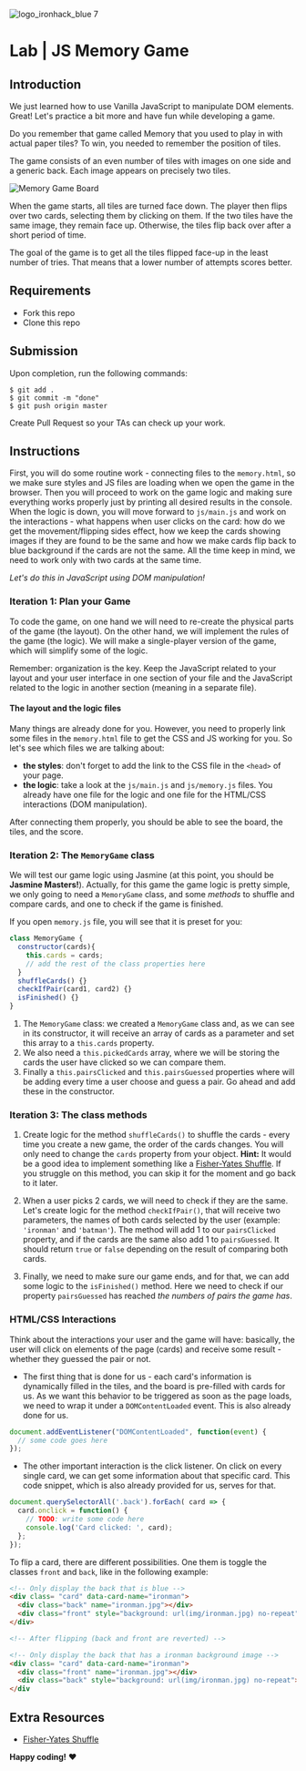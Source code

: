 ![logo_ironhack_blue 7](https://user-images.githubusercontent.com/23629340/40541063-a07a0a8a-601a-11e8-91b5-2f13e4e6b441.png)

# Lab | JS Memory Game


## Introduction
We just learned how to use Vanilla JavaScript to manipulate DOM elements. Great! Let's practice a bit more and have fun while developing a game.

Do you remember that game called Memory that you used to play in with actual paper tiles? To win, you needed to remember the position of tiles. 

The game consists of an even number of tiles with images on one side and a generic back. Each image appears on precisely two tiles.

![Memory Game Board](https://i.imgur.com/H6GLZGQ.jpg)

When the game starts, all tiles are turned face down. The player then flips over two cards, selecting them by clicking on them. If the two tiles have the same image, they remain face up. Otherwise, the tiles flip back over after a short period of time.

The goal of the game is to get all the tiles flipped face-up in the least number of tries. That means that a lower number of attempts scores better.

## Requirements

- Fork this repo
- Clone this repo

## Submission

Upon completion, run the following commands:
```
$ git add .
$ git commit -m "done"
$ git push origin master
```
Create Pull Request so your TAs can check up your work.


## Instructions
First, you will do some routine work - connecting files to the `memory.html`, so we make sure styles and JS files are loading when we open the game in the browser. Then you will proceed to work on the game logic and making sure everything works properly just by printing all desired results in the console. When the logic is down, you will move forward to `js/main.js` and work on the interactions - what happens when user clicks on the card: how do we get the movement/flipping sides effect, how we keep the cards showing images if they are found to be the same and how we make cards flip back to blue background if the cards are not the same. All the time keep in mind, we need to work only with two cards at the same time.

*Let's do this in JavaScript using DOM manipulation!*

### Iteration 1: Plan your Game

To code the game, on one hand we will need to re-create the physical parts of the game (the layout). On the other hand, we will implement the rules of the game (the logic). We will make a single-player version of the game, which will simplify some of the logic.

Remember: organization is the key. Keep the JavaScript related to your layout and your user interface in one section of your file and the JavaScript related to the logic in another section (meaning in a separate file).

#### The layout and the logic files

Many things are already done for you. However, you need to properly link some files in the `memory.html` file to get the CSS and JS working for you. So let's see which files we are talking about:

- **the styles**: don't forget to add the link to the CSS file in the `<head>` of your page.
- **the logic**: take a look at the `js/main.js` and `js/memory.js` files. You already have one file for the logic and one file for the HTML/CSS interactions (DOM manipulation).

After connecting them properly, you should be able to see the board, the tiles, and the score.

### Iteration 2: The `MemoryGame` class

We will test our game logic using Jasmine (at this point, you should be **Jasmine Masters!**). Actually, for this game the game logic is pretty simple, we only going to need a `MemoryGame` class, and some *methods* to shuffle and compare cards, and one to check if the game is finished.

If you open `memory.js` file, you will see that it is preset for you:

```js
class MemoryGame {
  constructor(cards){
    this.cards = cards;
    // add the rest of the class properties here
  }
  shuffleCards() {}
  checkIfPair(card1, card2) {}
  isFinished() {}
}
```

1. The `MemoryGame` class: we created a `MemoryGame` class and, as we can see in its constructor, it will receive an array of cards as a parameter and set this array to a `this.cards` property. 
2. We also need a `this.pickedCards` array, where we will be storing the cards the user have clicked so we can compare them. 
3. Finally a `this.pairsClicked` and `this.pairsGuessed` properties where will be adding every time a user choose and guess a pair. Go ahead and add these in the constructor.

### Iteration 3: The class methods

1. Create logic for the method `shuffleCards()` to shuffle the cards - every time you create a new game, the order of the cards changes. You will only need to change the `cards` property from your object. **Hint:** It would be a good idea to implement something like a [Fisher-Yates Shuffle](https://en.wikipedia.org/wiki/Fisher%E2%80%93Yates_shuffle). If you struggle on this method, you can skip it for the moment and go back to it later.

2. When a user picks 2 cards, we will need to check if they are the same. Let's create logic for the method `checkIfPair()`, that will receive two parameters, the names of both cards selected by the user (example: `'ironman'` and `'batman'`). The method will add 1 to our `pairsClicked` property, and if the cards are the same also add 1 to `pairsGuessed`. It should return `true` or `false` depending on the result of comparing both cards.

3. Finally, we need to make sure our game ends, and for that, we can add some logic to the `isFinished()` method. Here we need to check if our property `pairsGuessed` has reached *the numbers of pairs the game has*.

### HTML/CSS Interactions

Think about the interactions your user and the game will have: basically, the user will click on elements of the page (cards) and receive some result - whether they guessed the pair or not.

- The first thing that is done for us - each card's information is dynamically filled in the tiles, and the board is pre-filled with cards for us. As we want this behavior to be triggered as soon as the page loads, we need to wrap it under a `DOMContentLoaded` event. This is also already done for us.

```javascript
document.addEventListener("DOMContentLoaded", function(event) { 
  // some code goes here
});
```

- The other important interaction is the click listener. On click on every single card, we can get some information about that specific card. This code snippet, which is also already provided for us, serves for that.

```javascript
document.querySelectorAll('.back').forEach( card => {
  card.onclick = function() {
    // TODO: write some code here
    console.log('Card clicked: ', card);
  };
});
```

To flip a card, there are different possibilities. One them is toggle the classes `front` and `back`, like in the following example:

```html
<!-- Only display the back that is blue -->
<div class= "card" data-card-name="ironman">
  <div class="back" name="ironman.jpg"></div>
  <div class="front" style="background: url(img/ironman.jpg) no-repeat"></div>
</div>

<!-- After flipping (back and front are reverted) -->

<!-- Only display the back that has a ironman background image -->
<div class= "card" data-card-name="ironman">
  <div class="front" name="ironman.jpg"></div>
  <div class="back" style="background: url(img/ironman.jpg) no-repeat"></div>
</div
```

## Extra Resources

- [Fisher-Yates Shuffle](https://bost.ocks.org/mike/shuffle/)

**Happy coding!** :heart: 

